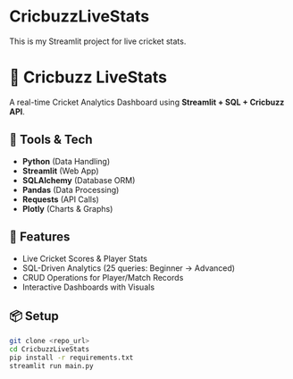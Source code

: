 # CricbuzzLiveStats
This is my Streamlit project for live cricket stats.
# 🏏 Cricbuzz LiveStats

A real-time Cricket Analytics Dashboard using **Streamlit + SQL + Cricbuzz API**.

## 🔧 Tools & Tech
- **Python** (Data Handling)
- **Streamlit** (Web App)
- **SQLAlchemy** (Database ORM)
- **Pandas** (Data Processing)
- **Requests** (API Calls)
- **Plotly** (Charts & Graphs)

## 🚀 Features
- Live Cricket Scores & Player Stats
- SQL-Driven Analytics (25 queries: Beginner → Advanced)
- CRUD Operations for Player/Match Records
- Interactive Dashboards with Visuals

## 📦 Setup
```bash
git clone <repo_url>
cd CricbuzzLiveStats
pip install -r requirements.txt
streamlit run main.py
